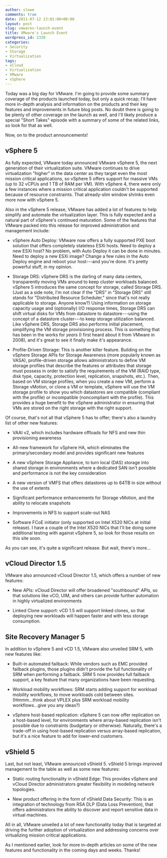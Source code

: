 ```yaml
---
author: slowe
comments: true
date: 2011-07-12 13:01:00+00:00
layout: post
slug: vmwares-launch-event
title: VMware's Launch Event
wordpress_id: 2330
categories:
- Security
- Storage
- Virtualization
tags:
- vCloud
- Virtualization
- VMware
- vSphere
---
```


Today was a big day for VMware. I'm going to provide some summary coverage of the products launched today, but only a quick recap; I'll have more in-depth analysis and information on the products and their key features and improvements in future blog posts. No doubt there is going to be plenty of other coverage on the launch as well, and I'll likely produce a special "Short Takes" episode with a summary of some of the related links, so look for that as well.

Now, on to the product announcements!

## vSphere 5

As fully expected, VMware today announced VMware vSphere 5, the next generation of their virtualization suite. VMware continues to drive virtualization "higher" in the data center as they target even the most mission critical applications, so vSphere 5 offers support for massive VMs (up to 32 vCPUs and 1 TB of RAM per VM). With vSphere 4, there were only a few instances where a mission critical application couldn't be supported because of resource constraints. That already-slim window shrinks even more now with vSphere 5.

Also in the vSphere 5 release, VMware has added a lot of features to help simplify and automate the virtualization layer. This is fully expected and a natural part of vSphere's continued maturation. Some of the features that VMware packed into this release for improved administration and management include:

* vSphere Auto Deploy: VMware now offers a fully supported PXE boot solution that offers completely stateless ESXi hosts. Need to deploy a new ESXi host? No problem, with Auto Deploy it can be done in minutes. Need to deploy a new ESXi image? Change a few rules in the Auto Deploy engine and reboot your host---and you're done. It's pretty powerful stuff, in my opinion.

* Storage DRS: vSphere DRS is the darling of many data centers, transparently moving VMs around to keep cluster workloads balanced. vSphere 5 introduces the same concept for storage, called Storage DRS. (Just as a side note, I'm not clear if the "DRS" in "Storage DRS" still stands for "Distributed Resource Scheduler," since that's not really applicable to storage. Anyone know?) Using information on storage capacity usage and (optionally) I/O response times, Storage DRS can shift virtual disks for VMs from datastore to datastore---using the concept of a datastore cluster---to keep storage utilization balanced. Like vSphere DRS, Storage DRS also performs initial placement, simplifying the VM storage provisioning process. This is something that has been in the works for _years_ (I first heard about it from VMware in 2008), and it's great to see it finally make it's appearance.

* Profile-Driven Storage: This is another killer feature. Building on the vSphere Storage APIs for Storage Awareness (more popularly known as VASA), profile-driven storage allows administrators to define VM storage profiles that describe the features or attributes that storage must possess in order to satisfy the requirements of the VM (RAID type, disk type, capacity, protection level, replication, snapshots, etc.). Then, based on VM storage profiles, when you create a new VM, perform a Storage vMotion, or clone a VM or template, vSphere will use the VM storage profile to show you which datastores are compatible (compliant with the profile) or incompatible (noncompliant with the profile). This provides a huge benefit to the vSphere administrator in ensuring that VMs are stored on the right storage with the right support.

Of course, that's not all that vSphere 5 has to offer; there's also a laundry list of other new features:

* VAAI v2, which includes hardware offloads for NFS and new thin provisioning awareness

* All-new framework for vSphere HA, which eliminates the primary/secondary model and provides significant new features

* A new vSphere Storage Appliance, to turn local (DAS) storage into shared storage in environments where a dedicated SAN isn't possible and performance is not the key consideration

* A new version of VMFS that offers datastores up to 64TB in size without the use of extents

* Significant performance enhancements for Storage vMotion, and the ability to relocate snapshots

* Improvements in NFS to support scale-out NAS

* Software FCoE initiator (only supported on Intel X520 NICs at initial release). I have a couple of the Intel X520 NICs that I'll be doing some additional testing with against vSphere 5, so look for those results on this site soon.

As you can see, it's quite a significant release. But wait, there's more...

## vCloud Director 1.5

VMware also announced vCloud Director 1.5, which offers a number of new features:

* New APIs: vCloud Director will offer broadened "southbound" APIs, so that solutions like vCO, UIM, and others can provide further automation in highly virtualized environments

* Linked Clone support: vCD 1.5 will support linked clones, so that deploying new workloads will happen faster and with less storage consumption.

## Site Recovery Manager 5

In addition to vSphere 5 and vCD 1.5, VMware also unveiled SRM 5, with new features like:

* Built-in automated failback: While vendors such as EMC provided failback plugins, those plugins didn't provide the full functionality of SRM when performing a failback. SRM 5 now provides full failback support, a key feature that many organizations have been requesting.

* Workload mobility workflows: SRM starts adding support for workload mobility workflows, to move workloads cold between sites. (Hmmm...think about VPLEX plus SRM workload mobility workflows...give you any ideas?)

* vSphere host-based replication: vSphere 5 can now offer replication on a host-based level, for environments where array-based replication isn't possible due to constraints (budgetary or otherwise). Naturally, there's a trade-off in using host-based replication versus array-based replication, but it's a nice feature to add for lower-end customers.

## vShield 5

Last, but not least, VMware announced vShield 5. vShield 5 brings improved management to the table as well as some new features:

* Static routing functionality in vShield Edge: This provides vSphere and vCloud Director administrators greater flexibility in modeling network topologies.

* New product offering in the form of vShield Data Security: This is an integration of technology from RSA DLP (Data Loss Prevention), that offers administrators the ability to discover and report sensitive data in virtual machines.

All in all, VMware unveiled a lot of new functionality today that is targeted at driving the further adoption of virtualization and addressing concerns over virtualizing mission critical applications.

As I mentioned earlier, look for more in-depth articles on some of the new features and functionality in the coming days and weeks. Thanks!
